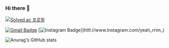 ### Hi there 👋
[![Solved.ac
프로필](http://mazassumnida.wtf/api/mini/generate_badge?boj=yyerim0901)](https://solved.ac/yyerim0901)

[![Gmail Badge](https://img.shields.io/badge/Gmail-d14836?style=flat-square&logo=Gmail&logoColor=white&link=mailto:yerimbiz0901@gmail.com)](mailto:yerimbiz0901@gmail.com)
[![Instagram Badge](https://img.shields.io/badge/instagram-E4405F?style=flat-square&logo=instagram&logoColor=white&link=https://www.instagram.com/yeah_rrim_)](httl://www.instagram.com/yeah_rrim_)

![Anurag's GitHub stats](https://github-readme-stats.vercel.app/api?username=yyerim0901&&show_icons=true&theme=merko) 
